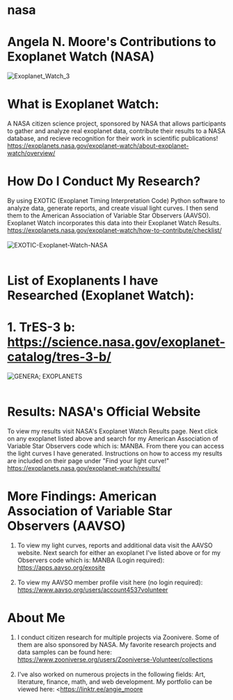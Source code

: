 # nasa
# Angela N. Moore's Contributions to Exoplanet Watch (NASA)
![Exoplanet_Watch_3](https://github.com/user-attachments/assets/f1847e83-7011-45f8-b8e1-5218ccd9243a)
<br>
# What is Exoplanet Watch: 
A NASA citizen science project, sponsored by NASA that allows participants to gather and analyze real exoplanet data, contribute their results to a NASA database, and recieve recognition for their work in scientific publications!
<br>
https://exoplanets.nasa.gov/exoplanet-watch/about-exoplanet-watch/overview/
<br>
# How Do I Conduct My Research?
By using EXOTIC (Exoplanet Timing Interpretation Code) Python software to analyze data, generate reports, and create visual light curves.  I then send them to the American Association of Variable Star Observers (AAVSO). Exoplanet Watch incorporates this data into their Exoplanet Watch Results.
<br>
https://exoplanets.nasa.gov/exoplanet-watch/how-to-contribute/checklist/
<br>
<br>
![EXOTIC-Exoplanet-Watch-NASA](https://github.com/user-attachments/assets/3bb90e63-2d81-40cc-ab98-5635f5c2c719)
<br>
<br>
# List of Exoplanents I have Researched (Exoplanet Watch):
# 1. TrES-3 b: https://science.nasa.gov/exoplanet-catalog/tres-3-b/
![GENERA; EXOPLANETS](https://github.com/user-attachments/assets/c28b3b28-2beb-4fcb-a94a-83e31045982e)
<br>
<br>
# Results: NASA's Official Website
To view my results visit NASA's Exoplanet Watch Results page.  Next click on any exoplanet listed above and search for my American Association of Variable Star Observers code which is: MANBA.  From there you can access the light curves I have generated.  Instructions on how to access my results are included on their page under "Find your light curve!"
<br>
https://exoplanets.nasa.gov/exoplanet-watch/results/
<br>
# More Findings: American Association of Variable Star Observers (AAVSO) 
1. To view my light curves, reports and additional data visit the AAVSO website.  Next search for either an exoplanet I've listed above or for my Observers code which is: MANBA (Login required): https://apps.aavso.org/exosite <br><br>
2. To view my AAVSO member profile visit here (no login required): https://www.aavso.org/users/account4537volunteer

# About Me
1. I conduct citizen research for multiple projects via Zoonivere.  Some of them are also sponsored by NASA.  My favorite research projects and data samples can be found here:
https://www.zooniverse.org/users/Zooniverse-Volunteer/collections<br><br>
2. I've also worked on numerous projects in the following fields: Art, literature, finance, math, and web development.  My portfolio can be viewed here:
<https://linktr.ee/angie_moore
